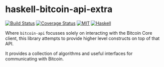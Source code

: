 haskell-bitcoin-api-extra
=========================

[![Build Status](https://travis-ci.org/solatis/haskell-bitcoin-api-extra.png?branch=master)](https://travis-ci.org/solatis/haskell-bitcoin-api-extra)
[![Coverage Status](https://coveralls.io/repos/solatis/haskell-bitcoin-api-extra/badge.svg?branch=master)](https://coveralls.io/r/solatis/haskell-bitcoin-api-extra?branch=master)
[![MIT](http://b.repl.ca/v1/license-MIT-blue.png)](http://en.wikipedia.org/wiki/MIT_License)
[![Haskell](http://b.repl.ca/v1/language-haskell-lightgrey.png)](http://haskell.org)

Where `bitcoin-api` focusses solely on interacting with the Bitcoin Core client,
this library attempts to provide higher level constructs on top of that API.

It provides a collection of algorithms and useful interfaces for communicating
with Bitcoin.
